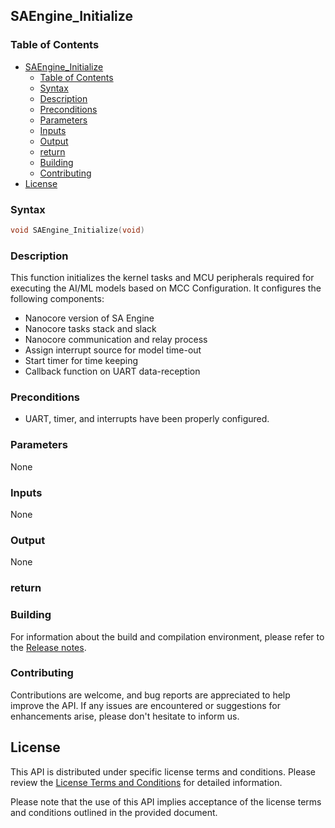 ## SAEngine_Initialize

### Table of Contents
- [SAEngine\_Initialize](#saengine_initialize)
  - [Table of Contents](#table-of-contents)
  - [Syntax](#syntax)
  - [Description](#description)
  - [Preconditions](#preconditions)
  - [Parameters](#parameters)
  - [Inputs](#inputs)
  - [Output](#output)
  - [return](#return)
  - [Building](#building)
  - [Contributing](#contributing)
- [License](#license)

### Syntax
```c
void SAEngine_Initialize(void)
```
### Description

This function initializes the kernel tasks and MCU peripherals required for executing the AI/ML models based on MCC Configuration. It configures the following components:
- Nanocore version of SA Engine
- Nanocore tasks stack and slack 
- Nanocore communication and relay process
- Assign interrupt source for model time-out
- Start timer for time keeping
- Callback function on UART data-reception

### Preconditions
- UART, timer, and interrupts have been properly configured.

### Parameters
None

### Inputs
None

### Output
None

### return

### Building
For information about the build and compilation environment, please refer to the [Release notes](../../../release_notes.md).

### Contributing
Contributions are welcome, and bug reports are appreciated to help improve the API. If any issues are encountered or suggestions for enhancements arise, please don't hesitate to inform us.

## License
This API is distributed under specific license terms and conditions. Please review the [License Terms and Conditions](../../../Stream_Analyze_Terms_of_Use.pdf) for detailed information.

Please note that the use of this API implies acceptance of the license terms and conditions outlined in the provided document.
